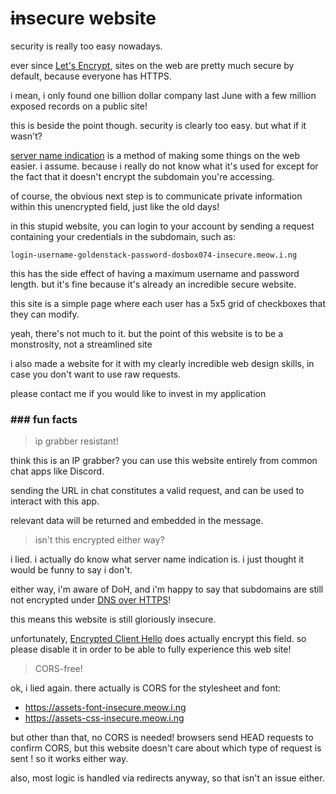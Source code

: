 # ~~in~~secure website

security is really too easy nowadays.

ever since [Let's Encrypt](https://letsencrypt.org/), sites on the web are pretty much secure by default, because everyone has HTTPS.

i mean, i only found one billion dollar company last June with a few million exposed records on a public site!

this is beside the point though. security is clearly too easy. but what if it wasn't?

[server name indication](https://en.wikipedia.org/wiki/Server_Name_Indication) is a method of making some things on the web easier. i assume. because i really do not know what it's used for except for the fact that it doesn't encrypt the subdomain you're accessing.

of course, the obvious next step is to communicate private information within this unencrypted field, just like the old days!

in this stupid website, you can login to your account by sending a request containing your credentials in the subdomain, such as:

`login-username-goldenstack-password-dosbox074-insecure.meow.i.ng`

this has the side effect of having a maximum username and password length. but it's fine because it's already an incredible secure website.

this site is a simple page where each user has a 5x5 grid of checkboxes that they can modify.

yeah, there's not much to it. but the point of this website is to be a monstrosity, not a streamlined site

i also made a website for it with my clearly incredible web design skills, in case you don't want to use raw requests.

please contact me if you would like to invest in my application

### \#\#\# fun facts

>  ip grabber resistant!

think this is an IP grabber? you can use this website entirely from common chat apps like Discord.

sending the URL in chat constitutes a valid request, and can be used to interact with this app.

relevant data will be returned and embedded in the message. 

> isn't this encrypted either way?

i lied. i actually do know what server name indication is. i just thought it would be funny to say i don't.

either way, i'm aware of DoH, and i'm happy to say that subdomains are still not encrypted under [DNS over HTTPS](https://support.mozilla.org/en-US/kb/firefox-dns-over-https)!

this means this website is still gloriously insecure.

unfortunately, [Encrypted Client Hello](https://support.mozilla.org/en-US/kb/understand-encrypted-client-hello) does actually encrypt this field. so please disable it in order to be able to fully experience this web site! 

> CORS-free!

ok, i lied again. there actually is CORS for the stylesheet and font:

- https://assets-font-insecure.meow.i.ng
- https://assets-css-insecure.meow.i.ng

but other than that, no CORS is needed! browsers send HEAD requests to confirm CORS, but this website doesn't care about which type of request is sent ! so it works either way.

also, most logic is handled via redirects anyway, so that isn't an issue either. 
